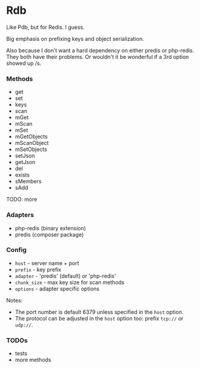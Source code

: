
# Rdb

Like Pdb, but for Redis. I guess.

Big emphasis on prefixing keys and object serialization.

Also because I don't want a hard dependency on either predis or php-redis. They both have their problems. Or wouldn't it be wonderful if a 3rd option showed up /s.


### Methods

- get
- set
- keys
- scan
- mGet
- mScan
- mSet
- mGetObjects
- mScanObject
- mSetObjects
- setJson
- getJson
- del
- exists
- sMembers
- sAdd

TODO: more


### Adapters

- php-redis (binary extension)
- predis (composer package)


### Config

- `host` - server name + port
- `prefix` - key prefix
- `adapter` - 'predis' (default) or 'php-redis'
- `chunk_size` - max key size for scan methods
- `options` - adapter specific options

Notes:

- The port number is default 6379 unless specified in the `host` option.
- The protocol can be adjusted in the `host` option too: prefix `tcp://` or `udp://`.


### TODOs

- tests
- more methods

